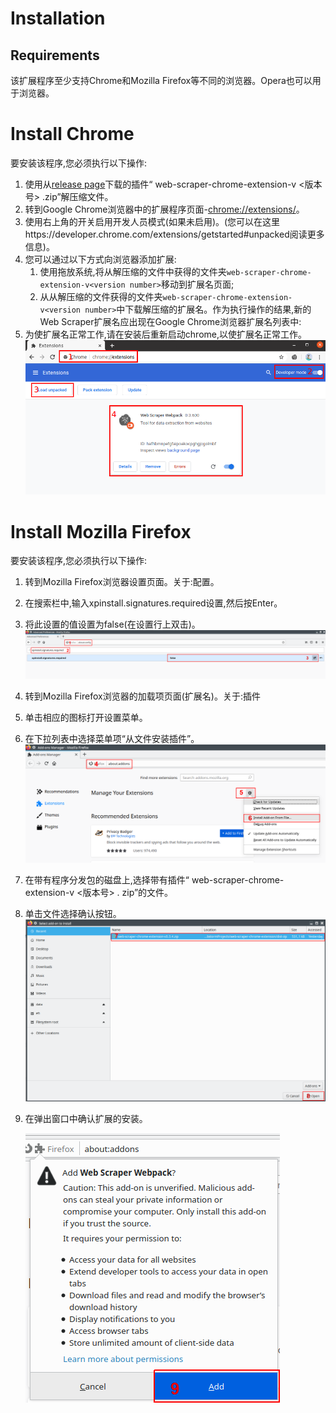 # Installation

## Requirements

该扩展程序至少支持Chrome和Mozilla Firefox等不同的浏览器。Opera也可以用于浏览器。

# Install Chrome

要安装该程序,您必须执行以下操作:

1. 使用从[release page][latest-release]下载的插件“ web-scraper-chrome-extension-v <版本号> .zip”解压缩文件。
2. 转到Google Chrome浏览器中的扩展程序页面-[chrome://extensions/](chrome://extensions/)。
3. 使用右上角的开关启用开发人员模式(如果未启用)。(您可以在这里https://developer.chrome.com/extensions/getstarted#unpacked阅读更多信息)。
4. 您可以通过以下方式向浏览器添加扩展:
    1. 使用拖放系统,将从解压缩的文件中获得的文件夹`web-scraper-chrome-extension-v<version number>`移动到扩展名页面;
    2. 从从解压缩的文件获得的文件夹`web-scraper-chrome-extension-v<version number>`中下载解压缩的扩展名。作为执行操作的结果,新的Web Scraper扩展名应出现在Google Chrome浏览器扩展名列表中:
5. 为使扩展名正常工作,请在安装后重新启动chrome,以使扩展名正常工作。
   ![Fig. Installing the program in Google Chrome][install-chrome]

# Install Mozilla Firefox

要安装该程序,您必须执行以下操作:

1. 转到Mozilla Firefox浏览器设置页面。关于:配置。
2. 在搜索栏中,输入xpinstall.signatures.required设置,然后按Enter。
3. 将此设置的值设置为false(在设置行上双击)。
   ![Fig. Modifying Mozilla Firefox][change-config]
4. 转到Mozilla Firefox浏览器的加载项页面(扩展名)。关于:插件
5. 单击相应的图标打开设置菜单。
6. 在下拉列表中选择菜单项“从文件安装插件”。
   ![Fig. Install Add-on][install-addon]
7. 在带有程序分发包的磁盘上,选择带有插件“ web-scraper-chrome-extension-v <版本号> . zip”的文件。
8. 单击文件选择确认按钮。
   ![Fig. Selecting a program distribution file][choose-addon-file]
9. 在弹出窗口中确认扩展的安装。

    ![Fig. Confirm install extension][confirm-install]

[install-chrome]: images/installation/chrome_scraper_1.png
[change-config]: images/installation/Firefox_scraper_1.png
[install-addon]: images/installation/Firefox_scraper_2.png
[choose-addon-file]: images/installation/Firefox_scraper_3.png
[confirm-install]: images/installation/Firefox_scraper_4.png
[latest-release]: https://github.com/ispras/web-scraper-chrome-extension/releases